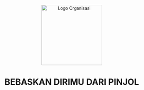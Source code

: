 <div align="center">
  <img src="https://storage.googleapis.com/be-brofin-bucket/brofin-logo.png" alt="Logo Organisasi" width="200">
  <h1>BEBASKAN DIRIMU DARI PINJOL</h1>
</div>
